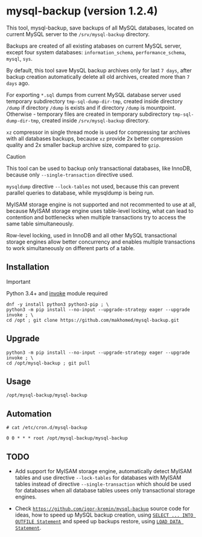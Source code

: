 
# mysql-backup (version 1.2.4)

This tool, mysql-backup, save backups of all MySQL databases, located on current MySQL server to the `/srv/mysql-backup` directory.

Backups are created of all existing atabases on current MySQL server, except four system databases: `information_schema`, `performance_schema`, `mysql`, `sys`.

By default, this tool save MysQL backup archives only for last `7 days`, after backup creation automatically delete all old archives, created more than `7 days` ago.

For exporting `*.sql` dumps from current MySQL database server used temporary subdirectory `tmp-sql-dump-dir-tmp`,
created inside directory `/dump` if directory `/dump` is exists and if directory `/dump` is mountpoint.
Otherwise - temporary files are created in temporary subdirectory `tmp-sql-dump-dir-tmp`,
created inside `/srv/mysql-backup` directory.

`xz` compressor in single thread mode is used for compressing tar archives with all databases backups,
because `xz` provide 2x better compression quality and 2x smaller backup archive size, compared to `gzip`.

> [!CAUTION]
>
> This tool can be used to backup only transactional databases, like InnoDB, because only `--single-transaction` directive used.
>
> `mysqldump` directive `--lock-tables` not used, because this can prevent parallel queries to database, while mysqldump is being run.
>
> MyISAM storage engine is not supported and not recommented to use at all, because MyISAM storage engine uses table-level locking,
> what can lead to contention and bottlenecks when multiple transactions try to access the same table simultaneously.
>
> Row-level locking, used in InnoDB and all other MySQL transactional storage engines
> allow better concurrency and enables multiple transactions to work simultaneously on different parts of a table.

## Installation

> [!IMPORTANT]
> Python 3.4+ and [invoke](https://www.pyinvoke.org/) module required
```
dnf -y install python3 python3-pip ; \
python3 -m pip install --no-input --upgrade-strategy eager --upgrade invoke ; \
cd /opt ; git clone https://github.com/makhomed/mysql-backup.git
```

## Upgrade

```
python3 -m pip install --no-input --upgrade-strategy eager --upgrade invoke ; \
cd /opt/mysql-backup ; git pull
```

## Usage

```
/opt/mysql-backup/mysql-backup
```

## Automation

```
# cat /etc/cron.d/mysql-backup

0 0 * * * root /opt/mysql-backup/mysql-backup
```

## TODO

- Add support for MyISAM storage engine, automatically detect MyISAM tables and use directive `--lock-tables`
  for databases with MyISAM tables instead of directive `--single-transaction` which should be used
  for databases when all database tables usees only transactional storage engines.

- Check [`https://github.com/igor-kremin/mysql-backup`](https://github.com/igor-kremin/mysql-backup) source code
  for ideas, how to speed up MySQL backup creation, using [`SELECT ... INTO OUTFILE Statement`](https://dev.mysql.com/doc/refman/8.0/en/select-into.html)
  and speed up backups restore, using [`LOAD DATA Statement`](https://dev.mysql.com/doc/refman/8.0/en/load-data.html).

